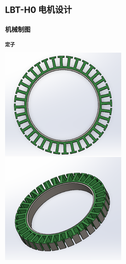 # LBT-H0 电机设计 

##  机械制图
### 定子

<img src="../../res/stator_01.png" style="zoom:80%;" />  <img src="../../res/stator_02.png" style="zoom: 80%;" />